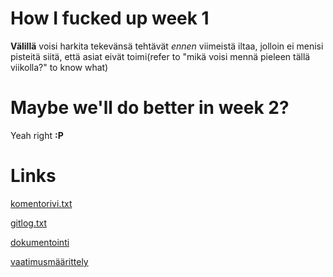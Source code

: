 # How I fucked up week 1

**Välillä** voisi harkita tekevänsä tehtävät _ennen_ viimeistä iltaa, jolloin ei menisi pisteitä siitä, että asiat eivät toimi(refer to "mikä voisi mennä pieleen tällä viikolla?" to know what)


# Maybe we'll do better in week 2?
Yeah right **:P**

# Links
[komentorivi.txt](https://github.com/ljunjoel/ot-harjoitustyo/blob/master/laskarit/viikko1/komentorivi.txt)

[gitlog.txt](https://github.com/ljunjoel/ot-harjoitustyo/blob/master/laskarit/viikko1/gitlog.txt)

[dokumentointi](https://github.com/ljunjoel/ot-harjoitustyo/tree/master/dokumentointi)

[vaatimusmäärittely](https://github.com/ljunjoel/ot-harjoitustyo/blob/master/dokumentointi/vaatimusmaarittely.md)
